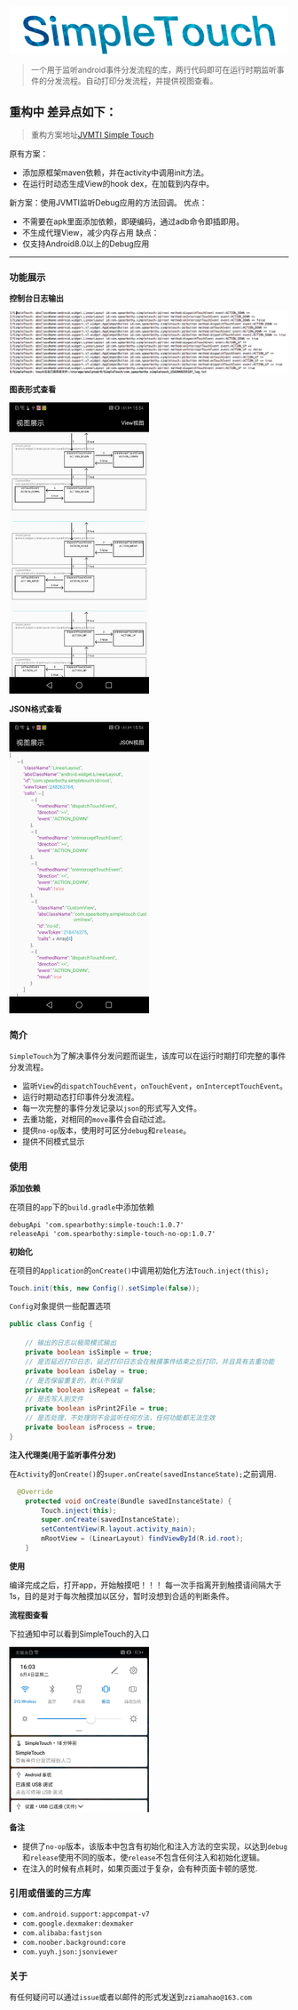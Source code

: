 
![](img/simple_touch_log.png)


> 一个用于监听android事件分发流程的库，两行代码即可在运行时期监听事件的分发流程。自动打印分发流程，并提供视图查看。


## 重构中 差异点如下：
> 重构方案地址[JVMTI Simple Touch](./library-so/README.md)

原有方案：
- 添加原框架maven依赖，并在activity中调用init方法。
- 在运行时动态生成View的hook dex，在加载到内存中。

新方案：使用JVMTI监听Debug应用的方法回调。
优点：
- 不需要在apk里面添加依赖，即硬编码，通过adb命令即插即用。
- 不生成代理View，减少内存占用
缺点：
- 仅支持Android8.0以上的Debug应用


--- 



### 功能展示


**控制台日志输出**

![](img/simple_touch_console.png)

**图表形式查看**


<img src="img/simple_touch_chart.png" alt="Sample"  width="50%" height="50%">

**JSON格式查看**

<img src="img/simple_touch_json.png" alt="Sample"  width="50%" height="50%">


### 简介

`SimpleTouch`为了解决事件分发问题而诞生，该库可以在运行时期打印完整的事件分发流程。

- 监听`View`的`dispatchTouchEvent`，`onTouchEvent`，`onInterceptTouchEvent`。
- 运行时期动态打印事件分发流程。
- 每一次完整的事件分发记录以`json`的形式写入文件。
- 去重功能，对相同的`move`事件会自动过滤。
- 提供`no-op`版本，使用时可区分`debug`和`release`。
- 提供不同模式显示


### 使用

**添加依赖**

在项目的`app`下的`build.gradle`中添加依赖

```
debugApi 'com.spearbothy:simple-touch:1.0.7'
releaseApi 'com.spearbothy:simple-touch-no-op:1.0.7'
```

**初始化**


在项目的`Application`的`onCreate()`中调用初始化方法`Touch.inject(this);`

```java
Touch.init(this, new Config().setSimple(false));

```

`Config`对象提供一些配置选项

```java
public class Config {

    // 输出的日志以极简模式输出
    private boolean isSimple = true;
    // 是否延迟打印日志，延迟打印日志会在触摸事件结束之后打印，并且具有去重功能
    private boolean isDelay = true;
    // 是否保留重复的，默认不保留
    private boolean isRepeat = false;
    // 是否写入到文件
    private boolean isPrint2File = true;
    // 是否处理，不处理则不会监听任何方法，任何功能都无法生效
    private boolean isProcess = true;
}

```

**注入代理类(用于监听事件分发)**

在`Activity`的`onCreate()`的`super.onCreate(savedInstanceState);`之前调用.

```java
  @Override
    protected void onCreate(Bundle savedInstanceState) {
        Touch.inject(this);
        super.onCreate(savedInstanceState);
        setContentView(R.layout.activity_main);
        mRootView = (LinearLayout) findViewById(R.id.root);
    }
```

**使用**

编译完成之后，打开app，开始触摸吧！！！ 每一次手指离开到触摸请间隔大于1s，目的是对于每次触摸加以区分，暂时没想到合适的判断条件。

**流程图查看**

下拉通知中可以看到SimpleTouch的入口

<img src="img/simple_touch_notification.png"  width="50%" height="50%">



**备注**

- 提供了`no-op`版本，该版本中包含有初始化和注入方法的空实现，以达到`debug`和`release`使用不同的版本，使`release`不包含任何注入和初始化逻辑。
- 在注入的时候有点耗时，如果页面过于复杂，会有种页面卡顿的感觉.

### 引用或借鉴的三方库

- `com.android.support:appcompat-v7`
- `com.google.dexmaker:dexmaker`
- `com.alibaba:fastjson`
- `com.noober.background:core`
- `com.yuyh.json:jsonviewer`

### 关于

有任何疑问可以通过`issue`或者以邮件的形式发送到`zziamahao@163.com`






